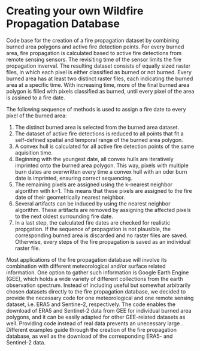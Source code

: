 # Creating your own Wildfire Propagation Database

Code base for the creation of a fire propagation dataset by combining burned area polygons and active fire detection points.
For every burned area, fire propagation is calculated based to active fire detections from remote sensing sensors. The revisiting time of the sensor limits the fire propagation inverval. 
The resulting dataset consists of equally sized raster files, in which each pixel is either classified as burned or not burned. 
Every burned area has at least two distinct raster files, each indicating the burned area at a specific time. With increasing time, more of the final burned area polygon is filled with pixels classified as burned, until every pixel of the area is assined to a fire date.

The following sequence of methods is used to assign a fire date to every pixel of the burned area:
1. The distinct burned area is selected from the burned area dataset.
2. The dataset of active fire detections is reduced to all points that fit a self-defined spatial and temporal range of the burned area polygon.
3. A convex hull is calculated for all active fire detection points of the same aquisition time.
4. Beginning with the youngest date, all convex hulls are iteratively imprinted onto the burned area polygon. This way, pixels with multiple burn dates are overwritten every time a convex hull with an oder burn date is imprinted, ensuring correct sequencing.
5. The remaining pixels are assigned using the k-nearest neighbor algorithm with k=1. This means that these pixels are assigned to the fire date of their geometrically nearest neighbor.
6. Several artifacts can be induced by using the nearest neighbor algorithm. These artifacts are removed by assigning the affected pixels to the next oldest surrounding fire date.
7. In a last step, the calculated fire dates are checked for realistic propgation. If the sequence of propagation is not plausible, the corresponding burned area is discarded and no raster files are saved. Otherwise, every steps of the fire propagation is saved as an individual raster file.

Most applications of the fire propagation database will involve its combination with different meteorological and/or surface related information. One option to gather such information is Google Earth Engine (GEE), which holds a wide variety of different collections from the earth observation spectrum. Instead of including useful but somewhat arbitrarily chosen datasets directly to the fire propagation database, we decided to provide the necessary code for one meteorological and one remote sensing dataset, i.e. ERA5 and Sentine-2, respectively.
The code enables the download of ERA5 and Sentinel-2 data from GEE for individual burned area polygons, and it can be easily adapted for other GEE-related datasets as well. Providing code instead of real data prevents an unecessary large . Different examples guide through the creation of the fire propagation database, as well as the download of the corresponding ERA5- and Sentinel-2 data. 



